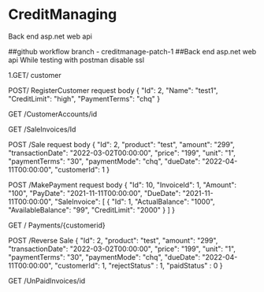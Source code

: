 # CreditManaging
Back end asp.net web api

##github workflow branch - creditmanage-patch-1
##Back end asp.net web api While testing with postman disable ssl

1.GET/ customer

POST/ RegisterCustomer request body { "Id": 2, "Name": "test1", "CreditLimit": "high", "PaymentTerms": "chq" }

GET /CustomerAccounts/id

GET /SaleInvoices/Id

POST /Sale request body { "Id": 2, "product": "test", "amount": "299", "transactionDate": "2022-03-02T00:00:00", "price": "199", "unit": "1", "paymentTerms": "30", "paymentMode": "chq", "dueDate": "2022-04-11T00:00:00", "customerId": 1 }

POST /MakePayment request body { "Id": 10, "InvoiceId": 1, "Amount": "100", "PayDate": "2021-11-11T00:00:00", "DueDate": "2021-11-11T00:00:00", "SaleInvoice": [ { "Id": 1, "ActualBalance": "1000", "AvailableBalance": "99", "CreditLimit": "2000" } ] }

GET / Payments/{customerid}

POST /Reverse Sale { "Id": 2, "product": "test", "amount": "299", "transactionDate": "2022-03-02T00:00:00", "price": "199", "unit": "1", "paymentTerms": "30", "paymentMode": "chq", "dueDate": "2022-04-11T00:00:00", "customerId": 1, "rejectStatus" : 1, "paidStatus" : 0 }

GET /UnPaidInvoices/id
